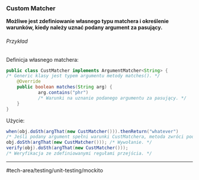 ### Custom Matcher
**Możliwe jest zdefiniowanie własnego typu matchera i określenie warunków, kiedy należy uznać podany argument za pasujący.**
###### Przykład
Definicja własnego matchera:

```java
public class CustMatcher implements ArgumentMatcher<String> {		
/* Generic klasy jest typem argumentu metody matches(). */
    @Override
    public boolean matches(String arg) {
			arg.contains("phr") 
			/* Warunki na uznanie podanego argumentu za pasujący. */
    }
}
```
Użycie:
```java
when(obj.doSth(argThat(new CustMatcher())).thenReturn("whatever") 
/* Jeśli podany argument spełni warunki CustMatchera, metoda zwróci podany łańcuch. */
obj.doSth(argThat(new CustMatcher())); /* Wywołanie. */
verify(obj).doSth(argThat(new CustMatcher())); 
/* Weryfikacja ze zdefiniowanymi regułami przejścia. */
```
---
#tech-area/testing/unit-testing/mockito 